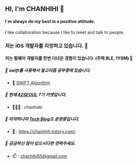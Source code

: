 ## HI, I'm CHANHIHI 👋

#### I`m always do my best in a positive attitude. 
I like collaboration because I like to meet and talk to people.

### 저는 IOS 개발자를 지망하고 있습니다. 🍏 
#### 저는 펌웨어 개발자를 한번 다녀온 경험이 있습니다. (주력 BLE, 1Y8M) 🔭

##### 🌱 swift를 사용해서 알고리즘 공부중에 있습니다.
  + 🤔 [SWIFT Algorithm]
##### 📖 현재 [42SEOUL] 7기 카뎃입니다.
  + 🧑🏻‍💻 : chanheki
##### 💾 미약하나마 [Tech Blog]도 운영중입니다.
  +  📎 : https://chanhhh.tistory.com/
##### 💬 궁금하신 점이 있으시다면 연락주세요.
 + 📫 : chanhihi55@gmail.com

[Tech Blog]: https://chanhhh.tistory.com/ "chanhhh_tstory"
[SWIFT Algorithm]: https://github.com/chanhihi/Swift-Storage#-repositories-written-in-swift-language "swift_storage"
[42SEOUL]: https://42seoul.kr/seoul42/contents/view?contentsNo=14&level=2&menuNo=30 "42seoul_studies"
<!--
**chanhihi/chanhihi** is a ✨ _special_ ✨ repository because its `README.md` (this file) appears on your GitHub profile.

Here are some ideas to get you started:

- 🔭 I’m currently working on ...
- 🌱 I’m currently learning ...
- 👯 I’m looking to collaborate on ...
- 🤔 I’m looking for help with ...
- 💬 Ask me about ...
- 📫 How to reach me: ...
- 😄 Pronouns: ...
- ⚡ Fun fact: ...
-->
